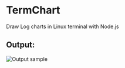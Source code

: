 TermChart
=========

Draw Log charts in Linux terminal with Node.js

Output:
-------
![Output sample](https://raw.github.com/jigneshhk/TermChart/master/output/TermChart.gif)

